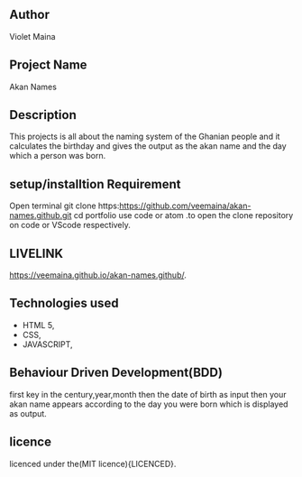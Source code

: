 ## Author 

Violet Maina

## Project Name 
Akan Names

## Description

This projects is all about  the naming system of the Ghanian people and it calculates the birthday and gives the output as the akan name and the day which a person was born.

## setup/installtion Requirement

Open terminal
git clone https:https://github.com/veemaina/akan-names.github.git
cd portfolio
use code or atom .to open the clone repository on code or VScode respectively.


## LIVELINK

 https://veemaina.github.io/akan-names.github/.
 
## Technologies used

* HTML 5,
* CSS,
* JAVASCRIPT, 

## Behaviour Driven Development(BDD)
first key in the century,year,month then the date of birth as input then your akan name appears according to the day you were born which is displayed as output.

## licence

licenced under the(MIT licence){LICENCED}.
